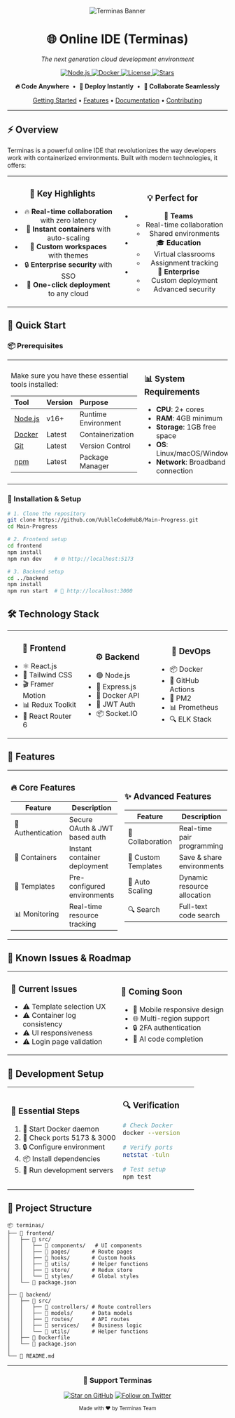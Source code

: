 <p align="center">
  <img src="https://img.shields.io/badge/-%F0%9F%9A%80%20TERMINAS%20IDE-000000?style=for-the-badge&logoColor=white" alt="Terminas Banner" />
</p>

<h1 align="center">🌐 Online IDE (Terminas)</h1>

<p align="center">
  <em>The next generation cloud development environment</em>
</p>

<p align="center">
  <a href="https://nodejs.org/">
    <img src="https://img.shields.io/badge/Node.js-16+-brightgreen?style=flat-square&logo=node.js" alt="Node.js" />
  </a>
  <a href="https://www.docker.com/get-started">
    <img src="https://img.shields.io/badge/Docker-Required-2496ED?style=flat-square&logo=docker" alt="Docker" />
  </a>
  <a href="LICENSE">
    <img src="https://img.shields.io/badge/License-MIT-yellow?style=flat-square" alt="License" />
  </a>
  <a href="https://github.com/VublleCodeHub8/Main-Progress/stargazers">
    <img src="https://img.shields.io/github/stars/VublleCodeHub8/Main-Progress?style=flat-square" alt="Stars" />
  </a>
</p>

<p align="center">
  <b>🔥 Code Anywhere</b> &nbsp;•&nbsp;
  <b>🚀 Deploy Instantly</b> &nbsp;•&nbsp;
  <b>🤝 Collaborate Seamlessly</b>
</p>

<p align="center">
  <a href="#-quick-start">Getting Started</a> •
  <a href="#-features">Features</a> •
  <a href="docs/">Documentation</a> •
  <a href="CONTRIBUTING.md">Contributing</a>
</p>

<hr>

## ⚡ Overview

Terminas is a powerful online IDE that revolutionizes the way developers work with containerized environments. Built with modern technologies, it offers:

<div align="center">
<table>
<tr>
<td align="center" width="50%">

### 🎯 Key Highlights

<p align="left">
  
- 🔥 **Real-time collaboration** with zero latency
- 🐳 **Instant containers** with auto-scaling
- 🎨 **Custom workspaces** with themes
- 🔒 **Enterprise security** with SSO
- 🚀 **One-click deployment** to any cloud

</p>

</td>
<td align="center" width="50%">

### 💡 Perfect for

<p align="left">

- 👥 **Teams**
  - Real-time collaboration
  - Shared environments
- 🎓 **Education**
  - Virtual classrooms
  - Assignment tracking
- 🏢 **Enterprise**
  - Custom deployment
  - Advanced security

</p>

</td>
</tr>
</table>
</div>

## 🚀 Quick Start

### 📦 Prerequisites

<table>
<tr>
<td width="60%">

Make sure you have these essential tools installed:

| Tool | Version | Purpose |
|:-----|:--------|:---------|
| [Node.js](https://nodejs.org/) | v16+ | Runtime Environment |
| [Docker](https://www.docker.com/get-started) | Latest | Containerization |
| [Git](https://git-scm.com/downloads) | Latest | Version Control |
| [npm](https://www.npmjs.com/) | Latest | Package Manager |

</td>
<td width="40%">

### 📊 System Requirements

- **CPU**: 2+ cores
- **RAM**: 4GB minimum
- **Storage**: 1GB free space
- **OS**: Linux/macOS/Windows
- **Network**: Broadband connection

</td>
</tr>
</table>

### 🔄 Installation & Setup

```bash
# 1. Clone the repository
git clone https://github.com/VublleCodeHub8/Main-Progress.git
cd Main-Progress

# 2. Frontend setup
cd frontend
npm install
npm run dev    # 🌐 http://localhost:5173

# 3. Backend setup
cd ../backend
npm install
npm run start  # 🔌 http://localhost:3000
```

## 🛠️ Technology Stack

<table>
<tr>
<td width="33%">
<h3 align="center">🎨 Frontend</h3>

- ⚛️ React.js
- 🎨 Tailwind CSS
- 🎬 Framer Motion
- 📊 Redux Toolkit
- 🔄 React Router 6
</td>
<td width="33%">
<h3 align="center">⚙️ Backend</h3>

- 🟢 Node.js
- 🚂 Express.js
- 🐳 Docker API
- 🔑 JWT Auth
- 📦 Socket.IO
</td>
<td width="33%">
<h3 align="center">🔧 DevOps</h3>

- 📦 Docker
- 🔄 GitHub Actions
- 🚀 PM2
- 📊 Prometheus
- 🔍 ELK Stack
</td>
</tr>
</table>

## 🌟 Features

<table>
<tr>
<td width="50%">

### 🔥 Core Features

| Feature | Description |
|---------|-------------|
| 🔐 Authentication | Secure OAuth & JWT based auth |
| 🐳 Containers | Instant container deployment |
| 📝 Templates | Pre-configured environments |
| 📊 Monitoring | Real-time resource tracking |

</td>
<td width="50%">

### ✨ Advanced Features

| Feature | Description |
|---------|-------------|
| 🤝 Collaboration | Real-time pair programming |
| 🎯 Custom Templates | Save & share environments |
| 🔄 Auto Scaling | Dynamic resource allocation |
| 🔍 Search | Full-text code search |

</td>
</tr>
</table>

## 🐛 Known Issues & Roadmap

<table>
<tr>
<td width="50%">

### 🚧 Current Issues

- ⚠️ Template selection UX
- ⚠️ Container log consistency
- ⚠️ UI responsiveness
- ⚠️ Login page validation

</td>
<td width="50%">

### 🎯 Coming Soon

- 📱 Mobile responsive design
- 🌐 Multi-region support
- 🔒 2FA authentication
- 🤖 AI code completion

</td>
</tr>
</table>

## 🔧 Development Setup

<table>
<tr>
<td width="60%">

### 📝 Essential Steps

1. 🐳 Start Docker daemon
2. 🔌 Check ports 5173 & 3000
3. 🔒 Configure environment
4. 📦 Install dependencies
5. 🚀 Run development servers

</td>
<td width="40%">

### 🔍 Verification

```bash
# Check Docker
docker --version

# Verify ports
netstat -tuln

# Test setup
npm test
```

</td>
</tr>
</table>

## 📂 Project Structure

```
📦 terminas/
├── 📁 frontend/
│   ├── 📁 src/
│   │   ├── 📁 components/   # UI components
│   │   ├── 📁 pages/       # Route pages
│   │   ├── 📁 hooks/       # Custom hooks
│   │   ├── 📁 utils/       # Helper functions
│   │   ├── 📁 store/       # Redux store
│   │   └── 📁 styles/      # Global styles
│   └── 📄 package.json
│
├── 📁 backend/
│   ├── 📁 src/
│   │   ├── 📁 controllers/ # Route controllers
│   │   ├── 📁 models/      # Data models
│   │   ├── 📁 routes/      # API routes
│   │   ├── 📁 services/    # Business logic
│   │   └── 📁 utils/       # Helper functions
│   ├── 📄 Dockerfile
│   └── 📄 package.json
│
└── 📄 README.md
```

---

<div align="center">

### 🌟 Support Terminas

[![Star on GitHub](https://img.shields.io/github/stars/VublleCodeHub8/Main-Progress.svg?style=social)](https://github.com/VublleCodeHub8/Main-Progress/stargazers)
[![Follow on Twitter](https://img.shields.io/twitter/follow/terminas?style=social)](https://twitter.com/terminas)

<sub>Made with ❤️ by Terminas Team</sub>

</div>